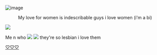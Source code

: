 ![image](https://64.media.tumblr.com/0e24d7a132da41b8b353496521a9adfe/366450f95065b5e7-69/s1280x1920/ce431a8759b6a2a78abbb86c1af3826079db530d.pnj)
<p align="center">
My love for women is indescribable guys i love women (i'm a bi)

![](https://encrypted-tbn0.gstatic.com/images?q=tbn:ANd9GcSULX8IHL4F0tMG5KdGjMioCGFtJVRwP4UDgT5BqlVHb7oa66aJLUeG1u8&s=10) 

<p align="center">
  
Me n who ![](https://xyz.crd.co/assets/images/gallery01/63f2640b.gif?v=c7fc68ed) ![](https://supplies.ju.mp/assets/images/gallery05/14f86ae9.gif?v=bfb7dfa2)
they're so lesbian i love them
</p>

[♡♡♡](https://youtu.be/NtSEttI8IvA?si=SgFq3vMQ0W1Wuo4a)
